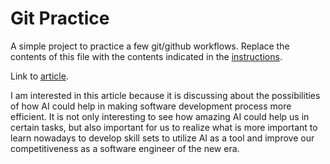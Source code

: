 # Git Practice
A simple project to practice a few git/github workflows.  Replace the contents of this file with the contents indicated in the [instructions](./instructions.md).

Link to [article](https://www.zdnet.com/article/implementing-ai-into-software-engineering-heres-everything-you-need-to-know/).

I am interested in this article because it is discussing about the possibilities of how AI could help in making software development process more efficient.  It is not only interesting to see how amazing AI could help us in certain tasks, but also important for us to realize what is more important to learn nowadays to develop skill sets to utilize AI as a tool and improve our competitiveness as a software engineer of the new era.